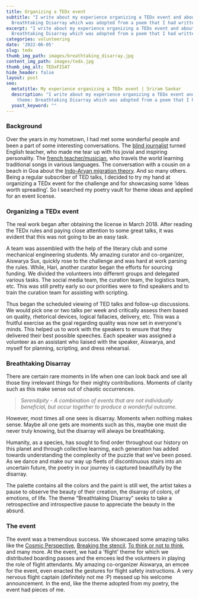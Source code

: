 ```yaml
---
title: Organizing a TEDx event
subtitle: "I write about my experience organizing a TEDx event and about the theme:
  Breathtaking Disarray which was adopted from a poem that I had written in the past."
excerpt: "I write about my experience organizing a TEDx event and about the theme:
  Breathtaking Disarray which was adopted from a poem that I had written in the past."
categories: volunteering
date: '2022-06-05'
slug: tedx
thumb_img_path: images/breathtaking_disarray.jpg
content_img_path: images/tedx.jpg
thumb_img_alt: TEDxFISAT
hide_header: false
layout: post
seo:
  metatitle: My experience organizing a TEDx event | Sriram Sankar
  description: "I write about my experience organizing a TEDx event and about the
    theme: Breathtaking Disarray which was adopted from a poem that I had written in the past."
  yoast_keyword: ""
---
```

### Background

Over the years in my hometown, I had met some wonderful people and been a part of some interesting conversations. The [blind journalist](https://www.youtube.com/watch?v=yUyYmZaAhqM) turned English teacher, who made me tear up with his jovial and inspiring personality. The [french teacher/musician](https://www.youtube.com/watch?v=_mam3EJoTSQ), who travels the world learning traditional songs in various languages. The conversation with a cousin on a beach in Goa about the [Indo-Aryan migration theory](https://www.youtube.com/watch?v=LEYV7dJaunY). And so many others. Being a regular subscriber of TED talks, I decided to try my hand at organizing a TEDx event for the challenge and for showcasing some ‘ideas worth spreading’. So I searched my poetry vault for theme ideas and applied for an event license.

### Organizing a TEDx event

The real work began after obtaining the license in March 2018. After reading the TEDx rules and paying close attention to some great talks, it was evident that this was not going to be an easy task. 

A team was assembled with the help of the literary club and some mechanical engineering students. My amazing curator and co-organizer, Aiswarya Sux, quickly rose to the challenge and was hard at work parsing the rules. While, Hari, another curator began the efforts for sourcing funding. We divided the volunteers into different groups and delegated various tasks. The social media team, the curation team, the logistics team, etc. This was still pretty early so our priorities were to find speakers and to train the curation team for assisting with scripting.

Thus began the scheduled viewing of TED talks and follow-up discussions. We would pick one or two talks per week and critically assess them based on quality, rhetorical devices, logical fallacies, delivery, etc. This was a fruitful exercise as the goal regarding quality was now set in everyone's minds. This helped us to work with the speakers to ensure that they delivered their best possible speeches. Each speaker was assigned a volunteer as an assistant who liaised with the speaker, Aiswarya, and myself for planning, scripting, and dress rehearsal.

### Breathtaking Disarray

There are certain rare moments in life when one can look back and see all those tiny irrelevant things for their mighty contributions. Moments of clarity such as this make sense out of chaotic occurrences.

> *Serendipity - A combination of events that are not individually beneficial, but occur together to produce a wonderful outcome.*

However, most times all one sees is disarray. Moments when nothing makes sense. Maybe all one gets are moments such as this, maybe one must die never truly knowing, but the disarray will always be breathtaking.

Humanity, as a species, has sought to find order throughout our history on this planet and through collective learning, each generation has added towards understanding the complexity of the puzzle that we’ve been posed. As we dance and make our way up fleets of discontinuous stairs into an uncertain future, the poetry in our journey is captured beautifully by the disarray.

The palette contains all the colors and the paint is still wet, the artist takes a pause to observe the beauty of their creation, the disarray of colors, of emotions, of life. The theme “Breathtaking Disarray” seeks to take a retrospective and introspective pause to appreciate the beauty in the absurd.

### The event

The event was a tremendous success. We showcased some amazing talks like the [Cosmic Perspective](https://www.youtube.com/watch?v=8_578tfStPI), [Breaking the stencil](https://www.youtube.com/watch?v=Gc0agFucJ_o), [To think or not to think]([https://www.youtube.com/watch?v=B9dQCjbgB9M](https://www.youtube.com/watch?v=B9dQCjbgB9M)), and many more. At the event, we had a 'flight' theme for which we distributed boarding passes and the emcees led the volunteers in playing the role of flight attendants. My amazing co-organizer Aiswarya, an emcee for the event, even enacted the gestures for flight safety instructions. A very nervous flight captain (definitely not me :P) messed up his welcome announcement. In the end, like the theme adopted from my poetry, the event had pieces of me.